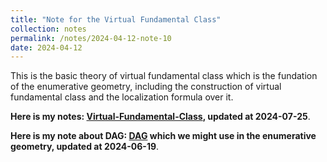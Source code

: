 ```yaml
---
title: "Note for the Virtual Fundamental Class"
collection: notes
permalink: /notes/2024-04-12-note-10
date: 2024-04-12
---
```

This is the basic theory of virtual fundamental class which is the fundation of the enumerative geometry, including the construction of virtual fundamental class and the localization formula over it.

**Here is my notes: [Virtual-Fundamental-Class](https://dvlxlwz.github.io/files/virtual-fundamental-class.pdf), updated at 2024-07-25**.

**Here is my note about DAG: [DAG](https://dvlxlwz.github.io/files/DAG-Glimpse.pdf) which we might use in the enumerative geometry, updated at 2024-06-19**.

